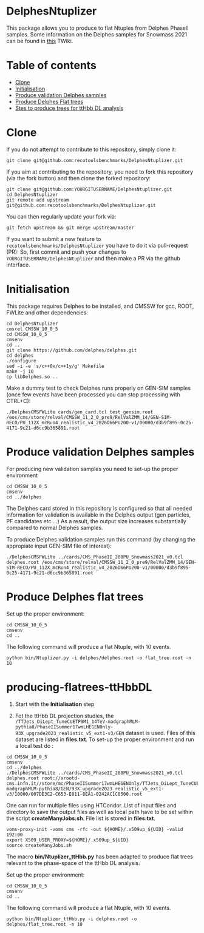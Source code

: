 DelphesNtuplizer
=============

This package allows you to produce to flat Ntuples from Delphes PhaseII samples. Some information on the Delphes samples for Snowmass 2021 can be found in [this](https://twiki.cern.ch/twiki/bin/viewauth/CMS/DelphesInstructions#Delphes_instructions_for_Snowmas) TWiki.


Table of contents
=================
  * [Clone](#clone)
  * [Initialisation](#initilisation)
  * [Produce validation Delphes samples](#producing-delphes)
  * [Produce Delphes Flat trees](#producing-flatrees)
  * [Stes to produce trees for ttHbb DL analysis](#producing-flatrees-ttHbbDL)


Clone 
=====

If you do not attempt to contribute to this repository, simply clone it:
```
git clone git@github.com:recotoolsbenchmarks/DelphesNtuplizer.git
```

If you aim at contributing to the repository, you need to fork this repository (via the fork button) and then clone the forked repository:
```
git clone git@github.com:YOURGITUSERNAME/DelphesNtuplizer.git
cd DelphesNtuplizer
git remote add upstream git@github.com:recotoolsbenchmarks/DelphesNtuplizer.git
```
You can then regularly update your fork via:
```
git fetch upstream && git merge upstream/master
```

If you want to submit a new feature to ```recotoolsbenchmarks/DelphesNtuplizer``` you have to do it via pull-request (PR):
So, first commit and push your changes to ```YOURGITUSERNAME/DelphesNtuplizer``` and then make a PR via the github interface. 


Initialisation
==============

This package requires Delphes to be installed, and CMSSW for gcc, ROOT, FWLite and other dependencies:

```
cd DelphesNtuplizer
cmsrel CMSSW_10_0_5
cd CMSSW_10_0_5
cmsenv
cd ..
git clone https://github.com/delphes/delphes.git
cd delphes
./configure
sed -i -e 's/c++0x/c++1y/g' Makefile
make -j 10
cp libDelphes.so ..
```
Make a dummy test to check Delphes runs properly on GEN-SIM samples (once few events have been processed you can stop processing with CTRL+C):

```
./DelphesCMSFWLite cards/gen_card.tcl test_gensim.root /eos/cms/store/relval/CMSSW_11_2_0_pre9/RelValZMM_14/GEN-SIM-RECO/PU_112X_mcRun4_realistic_v4_2026D66PU200-v1/00000/d3b9f895-0c25-4171-9c21-d6cc9b365891.root
```

Produce validation Delphes samples 
===================================

For producing new validation samples you need to set-up the proper environment

```
cd CMSSW_10_0_5
cmsenv
cd ../delphes
```

The Delphes card stored in this repository is configured so that all needed information for validation is available in the Delphes output (gen particles, PF candidates etc ...)
As a result, the output size increases substantially compared to normal Delphes samples. 

To produce Delphes validation samples run this command (by changing the appropiate input GEN-SIM file of interest): 

```
./DelphesCMSFWLite ../cards/CMS_PhaseII_200PU_Snowmass2021_v0.tcl delphes.root /eos/cms/store/relval/CMSSW_11_2_0_pre9/RelValZMM_14/GEN-SIM-RECO/PU_112X_mcRun4_realistic_v4_2026D66PU200-v1/00000/d3b9f895-0c25-4171-9c21-d6cc9b365891.root
```

Produce Delphes flat trees
==========================

Set up the proper environment:

```
cd CMSSW_10_0_5
cmsenv
cd ..
```

The following command will produce a flat Ntuple, with 10 events.

``` 
python bin/Ntuplizer.py -i delphes/delphes.root -o flat_tree.root -n 10
```

producing-flatrees-ttHbbDL
=========================

1. Start with the **Initialisation** step

2. Fot the ttHbb DL projection studies, the `/TTJets_DiLept_TuneCUETP8M1_14TeV-madgraphMLM-pythia8/PhaseIISummer17wmLHEGENOnly-93X_upgrade2023_realistic_v5_ext1-v3/GEN` dataset is used. Files of this dataset are
listed in **files.txt**. To set-up the proper environment and run a local test do : 

   
```
cd CMSSW_10_0_5
cmsenv
cd ../delphes
./DelphesCMSFWLite ../cards/CMS_PhaseII_200PU_Snowmass2021_v0.tcl delphes.root root://xrootd-cms.infn.it//store/mc/PhaseIISummer17wmLHEGENOnly/TTJets_DiLept_TuneCUETP8M1_14TeV-madgraphMLM-pythia8/GEN/93X_upgrade2023_realistic_v5_ext1-v3/10000/007DE3C2-C653-E811-8EA1-0242AC1C0500.root

```


One can run for multiple files using HTCondor. List of input files and directory to save the output files as well as local path have to be set within the script **createManyJobs.sh**. File list is stored in **files.txt**.

```
voms-proxy-init -voms cms -rfc -out ${HOME}/.x509up_${UID} -valid 192:00
export X509_USER_PROXY=${HOME}/.x509up_${UID}
source createManyJobs.sh
```


The macro **bin/Ntuplizer_ttHbb.py** has been adapted to produce flat trees relevant to the phase-space of the ttHbb DL analysis.

Set up the proper environment:

```
cd CMSSW_10_0_5
cmsenv
cd ..
```

The following command will produce a flat Ntuple, with 10 events.
   
```
python bin/Ntuplizer_ttHbb.py -i delphes.root -o delphes/flat_tree.root -n 10
```

